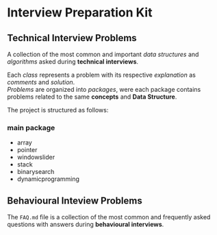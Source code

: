 # Interview Preparation Kit

## Technical Interview Problems

A collection of the most common and important _data structures_ and _algorithms_ asked during **technical interviews**.

Each _class_ represents a problem with its respective _explanation_ as _comments_ and _solution_.  
_Problems_ are organized into _packages_, were each package contains problems related to the same **concepts** and **Data Structure**.

The project is structured as follows:

### main package

- array
- pointer
- windowslider
- stack
- binarysearch
- dynamicprogramming

## Behavioural Inteview Problems

The `FAQ.md` file is a collection of the most common and frequently asked questions with answers during **behavioural interviews**.
